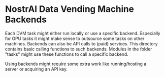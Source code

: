 # NostrAI Data Vending Machine Backends

Each DVM task might either run locally or use a specific backend.
Especially for GPU tasks it might make sense to outsource some tasks on other machines.
Backends can also be API calls to (paid) services. This directory contains basic calling functions to such backends.
Modules in the folder "tasks" might use these functions to call a specific backend.

Using backends might require some extra work like running/hosting a server or acquiring an API key.


